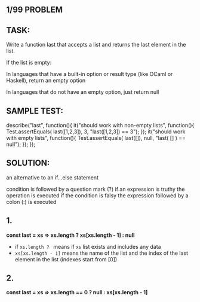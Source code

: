 ## 1/99 PROBLEM

## TASK:
Write a function last that accepts a list and returns the last element in the list.

If the list is empty:

In languages that have a built-in option or result type (like OCaml or Haskell), return an empty option

In languages that do not have an empty option, just return null

## SAMPLE TEST:

describe("last", function(){
  it("should work with non-empty lists", function(){
    Test.assertEquals( last([1,2,3]), 3, "last([1,2,3]) == 3");
  });
  it("should work with empty lists", function(){
    Test.assertEquals( last([]), null, "last( [] ) == null");
  });
});

## SOLUTION:
an alternative to an if...else statement

condition is followed by a question mark (?)
if an expression is truthy the operation is executed
if the condition is falsy the expression followed by a colon (:) is executed 

## 1.
**const last = xs => xs.length ? xs[xs.length - 1] : null**
- if `xs.length ? ` means if `xs` list exists and includes any data 
- `xs[xs.length - 1]` means the name of the list and the index of the last element in the list (indexes start from [0])

## 2.
**const last = xs => xs.length == 0 ? null : xs[xs.length - 1]**


